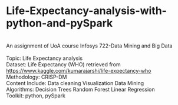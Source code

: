 # Life-Expectancy-analysis-with-python-and-pySpark

<br>An assignment of UoA course Infosys 722-Data Mining and Big Data<br>
<br>Topic: Life Expectancy analysis
<br>Dataset: Life Expectancy (WHO) retrieved from https://www.kaggle.com/kumarajarshi/life-expectancy-who
<br>Methodology: CRISP-DM
<br>Content Include:
  Data cleaning
  Visualization
  Data Mining
<br>Algorithms:
  Decision Trees
  Random Forest
  Linear Regression
<br>Toolkit:
  python, pySpark
